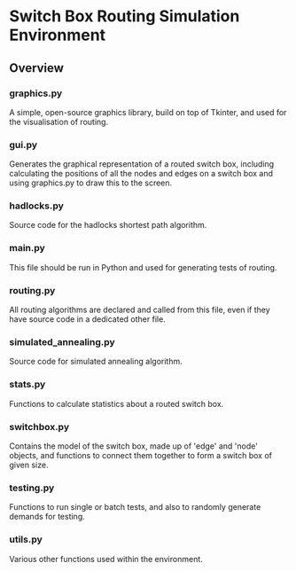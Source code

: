 # Switch Box Routing Simulation Environment ##

## Overview ##
### graphics.py ###
A simple, open-source graphics library, build on top of Tkinter, and used for the visualisation of routing.

### gui.py ###
Generates the graphical representation of a routed switch box, including calculating the positions of all the nodes and edges on a switch box and using graphics.py to draw this to the screen.

### hadlocks.py ###
Source code for the hadlocks shortest path algorithm.

### main.py ###
This file should be run in Python and used for generating tests of routing.

### routing.py ###
All routing algorithms are declared and called from this file, even if they have source code in a dedicated other file.

### simulated_annealing.py ###
Source code for simulated annealing algorithm.

### stats.py ###
Functions to calculate statistics about a routed switch box.

### switchbox.py ###
Contains the model of the switch box, made up of 'edge' and 'node' objects, and functions to connect them together to form a switch box of given size.

### testing.py ###
Functions to run single or batch tests, and also to randomly generate demands for testing.

### utils.py ###
Various other functions used within the environment.
